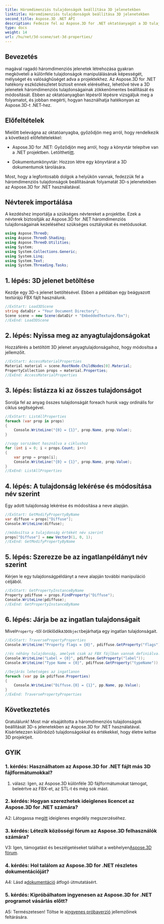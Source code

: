 ```yaml
---
title: Háromdimenziós tulajdonságok beállítása 3D jelenetekben
linktitle: Háromdimenziós tulajdonságok beállítása 3D jelenetekben
second_title: Aspose.3D .NET API
description: Fedezze fel az Aspose.3D for .NET oktatóanyagát a 3D tulajdonságok beállításáról. Tanuljon lépésről lépésre kódpéldákkal. Növelje 3D-s jelenetmanipulációs készségeit.
type: docs
weight: 14
url: /hu/net/3d-scene/set-3d-properties/
---
```

## Bevezetés

magával ragadó háromdimenziós jelenetek létrehozása gyakran megköveteli a különféle tulajdonságok manipulálásának képességét, mélységet és valósághűséget adva a projektekhez. Az Aspose.3D for .NET hatékony eszközkészletet biztosít ennek eléréséhez, lehetővé téve a 3D jelenetek háromdimenziós tulajdonságainak zökkenőmentes beállítását és módosítását. Ebben az oktatóanyagban lépésről lépésre vizsgáljuk meg a folyamatot, és jobban megérti, hogyan használhatja hatékonyan az Aspose.3D-t .NET-hez.

## Előfeltételek

Mielőtt belevágna az oktatóanyagba, győződjön meg arról, hogy rendelkezik a következő előfeltételekkel:

-  Aspose.3D for .NET: Győződjön meg arról, hogy a könyvtár telepítve van a .NET projektben. Letöltheti[itt](https://releases.aspose.com/3d/net/).

- Dokumentumkönyvtár: Hozzon létre egy könyvtárat a 3D dokumentumok tárolására.

Most, hogy a legfontosabb dolgok a helyükön vannak, fedezzük fel a háromdimenziós tulajdonságok beállításának folyamatát 3D-s jelenetekben az Aspose.3D for .NET használatával.

## Névterek importálása

A kezdéshez importálja a szükséges névtereket a projektbe. Ezek a névterek biztosítják az Aspose.3D for .NET háromdimenziós tulajdonságainak kezeléséhez szükséges osztályokat és metódusokat.

```csharp
using Aspose.ThreeD;
using Aspose.ThreeD.Shading;
using Aspose.ThreeD.Utilities;
using System;
using System.Collections.Generic;
using System.Linq;
using System.Text;
using System.Threading.Tasks;
```

## 1. lépés: 3D jelenet betöltése

Kezdje egy 3D-s jelenet betöltésével. Ebben a példában egy beágyazott textúrájú FBX fájlt használunk.

```csharp
//ExStart: Load3DScene
string dataDir = "Your Document Directory";
Scene scene = new Scene(dataDir + "EmbeddedTexture.fbx");
//ExEnd: Load3DScene
```

## 2. lépés: Nyissa meg az anyagtulajdonságokat

Hozzáférés a betöltött 3D jelenet anyagtulajdonságaihoz, hogy módosítsa a jellemzőit.

```csharp
//ExStart: AccessMaterialProperties
Material material = scene.RootNode.ChildNodes[0].Material;
PropertyCollection props = material.Properties;
//ExEnd: AccessMaterialProperties
```

## 3. lépés: listázza ki az összes tulajdonságot

Sorolja fel az anyag összes tulajdonságát foreach hurok vagy ordinális for ciklus segítségével.

```csharp
//ExStart: ListAllProperties
foreach (var prop in props)
{
    Console.WriteLine("{0} = {1}", prop.Name, prop.Value);
}

//vagy sorszámot használva a ciklushoz
for (int i = 0; i < props.Count; i++)
{
    var prop = props[i];
    Console.WriteLine("{0} = {1}", prop.Name, prop.Value);
}
//ExEnd: ListAllProperties
```

## 4. lépés: A tulajdonság lekérése és módosítása név szerint

Egy adott tulajdonság lekérése és módosítása a neve alapján.

```csharp
//ExStart: GetModifyPropertyByName
var diffuse = props["Diffuse"];
Console.WriteLine(diffuse);

//módosítsa a tulajdonság értékét név szerint
props["Diffuse"] = new Vector3(1, 0, 1);
//ExEnd: GetModifyPropertyByName
```

## 5. lépés: Szerezze be az ingatlanpéldányt név szerint

Kérjen le egy tulajdonságpéldányt a neve alapján további manipuláció céljából.

```csharp
//ExStart: GetPropertyInstanceByName
Property pdiffuse = props.FindProperty("Diffuse");
Console.WriteLine(pdiffuse);
//ExEnd: GetPropertyInstanceByName
```

## 6. lépés: Járja be az ingatlan tulajdonságait

 Mivel`Property` -től öröklődik`A3DObject`bejárhatja egy ingatlan tulajdonságait.

```csharp
//ExStart: TraversePropertyProperties
Console.WriteLine("Property flags = {0}", pdiffuse.GetProperty("flags"));

//és néhány tulajdonság, amelyek csak az FBX fájlban vannak definiálva:
Console.WriteLine("Label = {0}", pdiffuse.GetProperty("label"));
Console.WriteLine("Type Name = {0}", pdiffuse.GetProperty("typeName"));

//bejárás lehetséges az ingatlanon
foreach (var pp in pdiffuse.Properties)
{
    Console.WriteLine("Diffuse.{0} = {1}", pp.Name, pp.Value);
}
//ExEnd: TraversePropertyProperties
```

## Következtetés

Gratulálunk! Most már elsajátította a háromdimenziós tulajdonságok beállítását 3D-s jelenetekben az Aspose.3D for .NET használatával. Kísérletezzen különböző tulajdonságokkal és értékekkel, hogy életre keltse 3D projektjeit.

## GYIK

### 1. kérdés: Használhatom az Aspose.3D for .NET fájlt más 3D fájlformátumokkal?

1. válasz: Igen, az Aspose.3D különféle 3D fájlformátumokat támogat, beleértve az FBX-et, az STL-t és még sok mást.

### 2. kérdés: Hogyan szerezhetek ideiglenes licencet az Aspose.3D for .NET számára?

 A2: Látogassa meg[itt](https://purchase.aspose.com/temporary-license/) ideiglenes engedély megszerzéséhez.

### 3. kérdés: Létezik közösségi fórum az Aspose.3D felhasználók számára?

 V3: Igen, támogatást és beszélgetéseket találhat a webhelyen[Aspose.3D fórum](https://forum.aspose.com/c/3d/18).

### 4. kérdés: Hol találom az Aspose.3D for .NET részletes dokumentációját?

 A4: Lásd a[dokumentáció](https://reference.aspose.com/3d/net/) átfogó útmutatásért.

### 5. kérdés: Kipróbálhatom ingyenesen az Aspose.3D for .NET programot vásárlás előtt?

 A5: Természetesen! Töltse le a[ingyenes próbaverzió](https://releases.aspose.com/) jellemzőinek feltárására.
